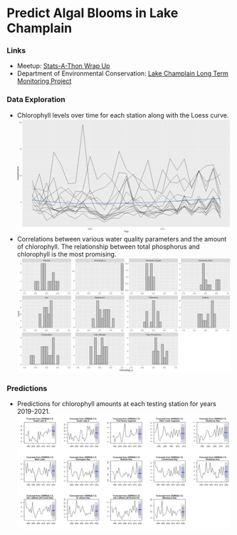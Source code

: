 # Predict Algal Blooms in Lake Champlain 

### Links
- Meetup: [Stats-A-Thon Wrap Up](https://www.meetup.com/Burlington-Data-Scientists/events/259092234/)
- Department of Environmental Conservation: [Lake Champlain Long Term Monitoring Project](https://dec.vermont.gov/watershed/lakes-ponds/monitor/lake-champlain)

### Data Exploration
- Chlorophyll levels over time for each station along with the Loess curve. 
![chlorophyll with Loess](Chlorophyll.JPG)
- Correlations between various water quality parameters and the amount of chlorophyll.
The relationship between total phosphorus and chlorophyll is the most promising. 
![Correlations with chlorophyll](Correlations2.JPG)

### Predictions
- Predictions for chlorophyll amounts at each testing station for years 2019-2021.
![chlorophyll prediction](arima.JPG)